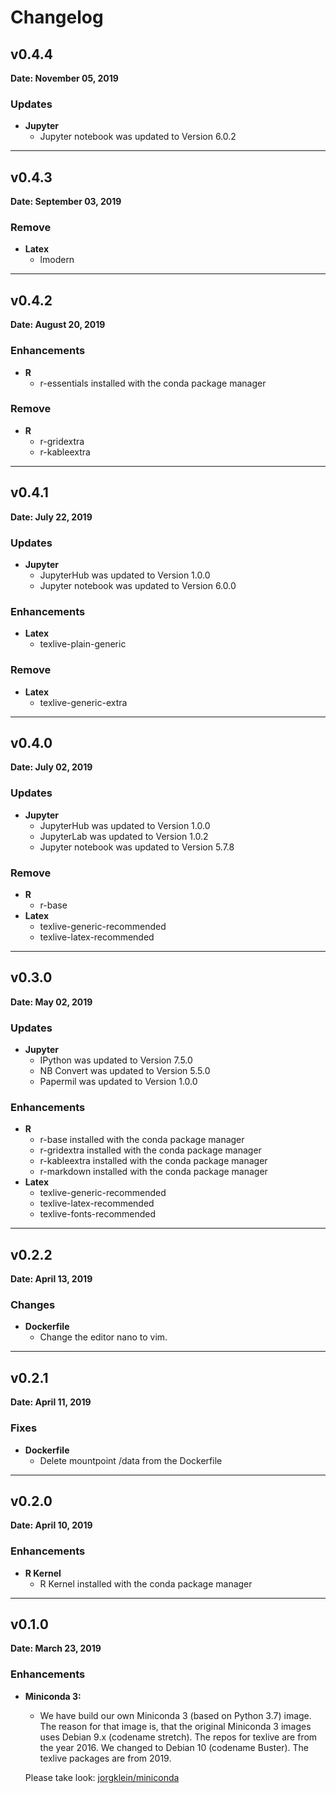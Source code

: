 # Changelog

## v0.4.4

**Date: November 05, 2019**

### Updates

- **Jupyter**
    - Jupyter notebook was updated to Version 6.0.2

---

## v0.4.3

**Date: September 03, 2019**

### Remove

- **Latex**
    - lmodern

---

## v0.4.2

**Date: August 20, 2019**

### Enhancements

- **R**
    - r-essentials installed with the conda package manager

### Remove

- **R**
    - r-gridextra
    - r-kableextra

---

## v0.4.1

**Date: July 22, 2019**

### Updates

- **Jupyter**
    - JupyterHub was updated to Version 1.0.0
    - Jupyter notebook was updated to Version 6.0.0

### Enhancements

- **Latex**
    - texlive-plain-generic

### Remove

- **Latex**
    - texlive-generic-extra

---

## v0.4.0

**Date: July 02, 2019**

### Updates

- **Jupyter**
    - JupyterHub was updated to Version 1.0.0
    - JupyterLab was updated to Version 1.0.2
    - Jupyter notebook was updated to Version 5.7.8

### Remove

- **R**
    - r-base
- **Latex**
    - texlive-generic-recommended
    - texlive-latex-recommended

---

## v0.3.0

**Date: May 02, 2019**

### Updates

- **Jupyter**
    - IPython was updated to Version 7.5.0
    - NB Convert was updated to Version 5.5.0
    - Papermil was updated to Version 1.0.0

### Enhancements

- **R**
    - r-base installed with the conda package manager
    - r-gridextra installed with the conda package manager
    - r-kableextra installed with the conda package manager
    - r-markdown installed with the conda package manager
- **Latex**
    - texlive-generic-recommended
    - texlive-latex-recommended
    - texlive-fonts-recommended

---

## v0.2.2

**Date: April 13, 2019**

### Changes

- **Dockerfile**
    - Change the editor nano to vim.

---

## v0.2.1

**Date: April 11, 2019**

### Fixes

- **Dockerfile**
    - Delete mountpoint /data from the Dockerfile

---

## v0.2.0

**Date: April 10, 2019**

### Enhancements

- **R Kernel**  
    - R Kernel installed with the conda package manager

---

## v0.1.0

**Date: March 23, 2019**

### Enhancements

- **Miniconda 3:**
    - We have build our own Miniconda 3 (based on Python 3.7) image. The reason
    for that image is, that the original Miniconda 3 images uses Debian 9.x
    (codename stretch). The repos for texlive are from the year 2016. We changed
    to Debian 10 (codename Buster). The  texlive packages are from 2019.

    Please take look: [jorgklein/miniconda][1]

[1]: https://hub.docker.com/r/joergklein/miniconda

